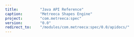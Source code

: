 ```yaml
---
title:          "Java API Reference"
caption:        "Metreeca Shapes Engine"
project:        "com.metreeca:spec"
version:        "0.0"
redirect_to:    "/modules/com.metreeca:spec/0.0/apidocs/"
---
```

